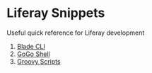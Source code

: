 # Liferay Snippets

Useful quick reference for Liferay development

1. [Blade CLI](./blade-cli.md)
2. [GoGo Shell](./gogo-shell.md)
3. [Groovy Scripts](./groovy-scripts.md)
